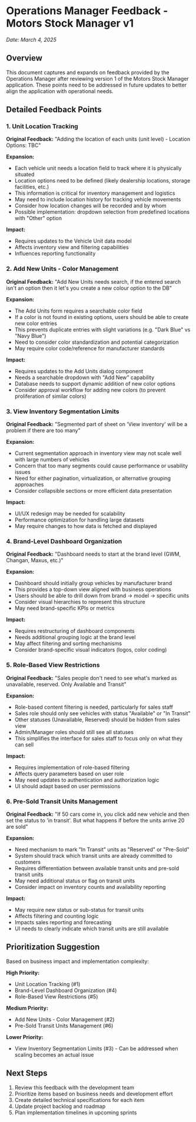 # Operations Manager Feedback - Motors Stock Manager v1
*Date: March 4, 2025*

## Overview
This document captures and expands on feedback provided by the Operations Manager after reviewing version 1 of the Motors Stock Manager application. These points need to be addressed in future updates to better align the application with operational needs.

## Detailed Feedback Points

### 1. Unit Location Tracking
**Original Feedback:** "Adding the location of each units (unit level) - Location Options: TBC"

**Expansion:**
- Each vehicle unit needs a location field to track where it is physically situated
- Location options need to be defined (likely dealership locations, storage facilities, etc.)
- This information is critical for inventory management and logistics
- May need to include location history for tracking vehicle movements
- Consider how location changes will be recorded and by whom
- Possible implementation: dropdown selection from predefined locations with "Other" option

**Impact:**
- Requires updates to the Vehicle Unit data model
- Affects inventory view and filtering capabilities
- Influences reporting functionality

### 2. Add New Units - Color Management
**Original Feedback:** "Add New Units needs search, if the entered search isn't an option then it let's you create a new colour option to the DB"

**Expansion:**
- The Add Units form requires a searchable color field
- If a color is not found in existing options, users should be able to create new color entries
- This prevents duplicate entries with slight variations (e.g. "Dark Blue" vs "Navy Blue")
- Need to consider color standardization and potential categorization
- May require color code/reference for manufacturer standards

**Impact:**
- Requires updates to the Add Units dialog component
- Needs a searchable dropdown with "Add New" capability
- Database needs to support dynamic addition of new color options
- Consider approval workflow for adding new colors (to prevent proliferation of similar colors)

### 3. View Inventory Segmentation Limits
**Original Feedback:** "Segmented part of sheet on 'View inventory' will be a problem if there are too many"

**Expansion:**
- Current segmentation approach in inventory view may not scale well with large numbers of vehicles
- Concern that too many segments could cause performance or usability issues
- Need for either pagination, virtualization, or alternative grouping approaches
- Consider collapsible sections or more efficient data presentation

**Impact:**
- UI/UX redesign may be needed for scalability
- Performance optimization for handling large datasets
- May require changes to how data is fetched and displayed

### 4. Brand-Level Dashboard Organization
**Original Feedback:** "Dashboard needs to start at the brand level (GWM, Changan, Maxus, etc.)"

**Expansion:**
- Dashboard should initially group vehicles by manufacturer brand
- This provides a top-down view aligned with business operations
- Users should be able to drill down from brand → model → specific units
- Consider visual hierarchies to represent this structure
- May need brand-specific KPIs or metrics

**Impact:**
- Requires restructuring of dashboard components
- Needs additional grouping logic at the brand level
- May affect filtering and sorting mechanisms
- Consider brand-specific visual indicators (logos, color coding)

### 5. Role-Based View Restrictions
**Original Feedback:** "Sales people don't need to see what's marked as unavailable, reserved. Only Available and Transit"

**Expansion:**
- Role-based content filtering is needed, particularly for sales staff
- Sales role should only see vehicles with status "Available" or "In Transit"
- Other statuses (Unavailable, Reserved) should be hidden from sales view
- Admin/Manager roles should still see all statuses
- This simplifies the interface for sales staff to focus only on what they can sell

**Impact:**
- Requires implementation of role-based filtering
- Affects query parameters based on user role
- May need updates to authentication and authorization logic
- UI should adapt based on user permissions

### 6. Pre-Sold Transit Units Management
**Original Feedback:** "If 50 cars come in, you click add new vehicle and then set the status to 'in transit'. But what happens if before the units arrive 20 are sold"

**Expansion:**
- Need mechanism to mark "In Transit" units as "Reserved" or "Pre-Sold"
- System should track which transit units are already committed to customers
- Requires differentiation between available transit units and pre-sold transit units
- May need additional status or flag on transit units
- Consider impact on inventory counts and availability reporting

**Impact:**
- May require new status or sub-status for transit units
- Affects filtering and counting logic
- Impacts sales reporting and forecasting
- UI needs to clearly indicate which transit units are still available

## Prioritization Suggestion

Based on business impact and implementation complexity:

**High Priority:**
- Unit Location Tracking (#1)
- Brand-Level Dashboard Organization (#4)
- Role-Based View Restrictions (#5)

**Medium Priority:**
- Add New Units - Color Management (#2)
- Pre-Sold Transit Units Management (#6)

**Lower Priority:**
- View Inventory Segmentation Limits (#3) - Can be addressed when scaling becomes an actual issue

## Next Steps

1. Review this feedback with the development team
2. Prioritize items based on business needs and development effort
3. Create detailed technical specifications for each item
4. Update project backlog and roadmap
5. Plan implementation timelines in upcoming sprints 